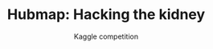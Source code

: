---
layout: post
title: "Hubmap: Hacking the kidney"
subtitle: "Kaggle competition"
background: '/img/posts/hubmap/hubmap_background.jpg'
---